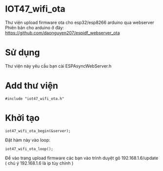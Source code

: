 # IOT47_wifi_ota
Thư viện upload firmware ota cho esp32/esp8266 arduino qua webserver
Phiên bản cho arduino ở đây: https://github.com/daonguyen207/espidf_webserver_ota
# Sử dụng
Thư viện này yêu cầu bạn cài ESPAsyncWebServer.h
# Add thư viện
```
#include "iot47_wifi_ota.h"
```
# Khởi tạo
```
iot47_wifi_ota_begin(&server);
```
Đặt hàm này vào loop:
```
iot47_wifi_ota_loop();
```
Để vào trang upload firmware các bạn vào trình duyệt gõ 192.168.1.6/update ( chú ý 192.168.1.6 là ip tùy chỉnh )
